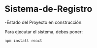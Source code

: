 <h1>Sistema-de-Registro</h1>

-Estado del Proyecto en construcción.

Para ejecutar el sistema, debes poner:

```npm install react```
